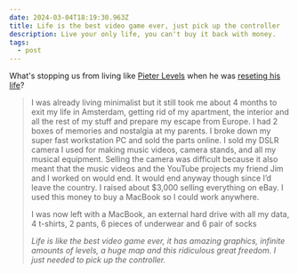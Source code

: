 ```yaml
---
date: 2024-03-04T18:19:30.963Z
title: Life is the best video game ever, just pick up the controller
description: Live your only life, you can't buy it back with money.
tags:
  - post
---
```

What's stopping us from living like [Pieter Levels](https://levels.io) when he was [reseting his life](https://levels.io/reset-your-life/)?

> I was already living minimalist but it still took me about 4 months to exit my life in Amsterdam, getting rid of my apartment, the interior and all the rest of my stuff and prepare my escape from Europe. I had 2 boxes of memories and nostalgia at my parents. I broke down my super fast workstation PC and sold the parts online. I sold my DSLR camera I used for making music videos, camera stands, and all my musical equipment. Selling the camera was difficult because it also meant that the music videos and the YouTube projects my friend Jim and I worked on would end. It would end anyway though since I’d leave the country. I raised about $3,000 selling everything on eBay. I used this money to buy a MacBook so I could work anywhere.
>
> I was now left with a MacBook, an external hard drive with all my data, 4 t-shirts, 2 pants, 6 pieces of underwear and 6 pair of socks
>
> *Life is like the best video game ever, it has amazing graphics, infinite amounts of levels, a huge map and this ridiculous great freedom. I just needed to pick up the controller.*
